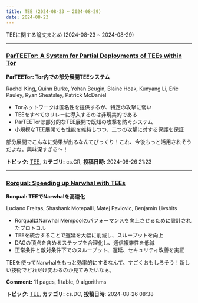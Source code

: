 ```yaml
---
title: TEE (2024-08-23 ~ 2024-08-29)
date: 2024-08-23
---
```


TEEに関する論文まとめ (2024-08-23 ~ 2024-08-29)


- - -

### [ParTEETor: A System for Partial Deployments of TEEs within Tor](http://arxiv.org/abs/2408.14646)

**ParTEETor: Tor内での部分展開TEEシステム**

Rachel King, Quinn Burke, Yohan Beugin, Blaine Hoak, Kunyang Li, Eric Pauley, Ryan Sheatsley, Patrick McDaniel

- Torネットワークは匿名性を提供するが、特定の攻撃に弱い
- TEEをすべてのリレーに導入するのは非現実的である
- ParTEETorは部分的なTEE展開で既知の攻撃を防ぐシステム
- 小規模なTEE展開でも性能を維持しつつ、二つの攻撃に対する保護を保証

部分展開でこんなに効果が出るなんてびっくり！これ、今後もっと活用されそうだよね。興味深すぎる〜！



**トピック:** [TEE](../../tee), **カテゴリ:** cs.CR, **投稿日時:** 2024-08-26 21:23


- - -

### [Rorqual: Speeding up Narwhal with TEEs](http://arxiv.org/abs/2408.14099)

**Rorqual: TEEでNarwhalを高速化**

Luciano Freitas, Shashank Motepalli, Matej Pavlovic, Benjamin Livshits

- RorqualはNarwhal Mempoolのパフォーマンスを向上させるために設計されたプロトコル
- TEEを統合することで遅延を大幅に削減し、スループットを向上
- DAGの頂点を含めるステップを合理化し、通信複雑性を低減
- 正常条件と敵対条件下でのスループット、遅延、セキュリティ改善を実証

TEEを使ってNarwhalをもっと効率的にするなんて、すごくおもしろそう！新しい技術でどれだけ変わるのか見てみたいなぁ。

**Comment:** 11 pages, 1 table, 9 algorithms

**トピック:** [TEE](../../tee), **カテゴリ:** cs.DC, **投稿日時:** 2024-08-26 08:38
